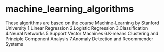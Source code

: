 # machine_learning_algorithms

These algorithms are based on the course Machine-Learning by Stanford University
1.Linear Regression
2.Logistic Regression
3.Classification
4.Neural Networks
5.Support Vector Machines
6.K-means Clustering and Principle Component Analysis
7.Anomaly Detection and Recommender Systems
